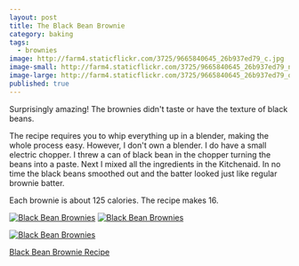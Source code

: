 ```yaml
---
layout: post
title: The Black Bean Brownie
category: baking
tags: 
  - brownies
image: http://farm4.staticflickr.com/3725/9665840645_26b937ed79_c.jpg
image-small: http://farm4.staticflickr.com/3725/9665840645_26b937ed79_n.jpg
image-large: http://farm4.staticflickr.com/3725/9665840645_26b937ed79_o.jpg
published: true
---
```


Surprisingly amazing! The brownies didn't taste or have the texture of black beans.

The recipe requires you to whip everything up in a blender, making the whole process easy. However, I don't own a blender. I do have a small electric chopper. I threw a can of black bean in the chopper turning the beans into a paste. Next I mixed all the ingredients in the Kitchenaid. In no time the black beans smoothed out and the batter looked just like regular brownie batter.

Each brownie is about 125 calories. The recipe makes 16.

<a href="http://www.flickr.com/photos/91218249@N05/9665840645/" title="Black Bean Brownies by katydecorah, on Flickr"><img src="http://farm4.staticflickr.com/3725/9665840645_26b937ed79_c.jpg" class="img-half" alt="Black Bean Brownies"></a>
<a href="http://www.flickr.com/photos/91218249@N05/9669075276/" title="Black Bean Brownies by katydecorah, on Flickr"><img src="http://farm8.staticflickr.com/7369/9669075276_84cdd89576_c.jpg" class="img-half" alt="Black Bean Brownies"></a>


<a href="http://www.flickr.com/photos/91218249@N05/9665841991/" title="Black Bean Brownies by katydecorah, on Flickr"><img src="http://farm6.staticflickr.com/5347/9665841991_a97456ee19_c.jpg" alt="Black Bean Brownies" class="pop-out"></a>


[Black Bean Brownie Recipe](http://mmmisformommy.com/2011/05/legendary-black-bean-brownie.html)